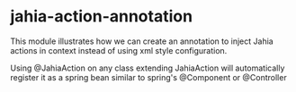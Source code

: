 # jahia-action-annotation

This module illustrates how we can create an annotation to inject Jahia actions in context instead of using xml style configuration.

Using @JahiaAction on any class extending JahiaAction will automatically register it as a spring bean similar to spring's @Component or @Controller

